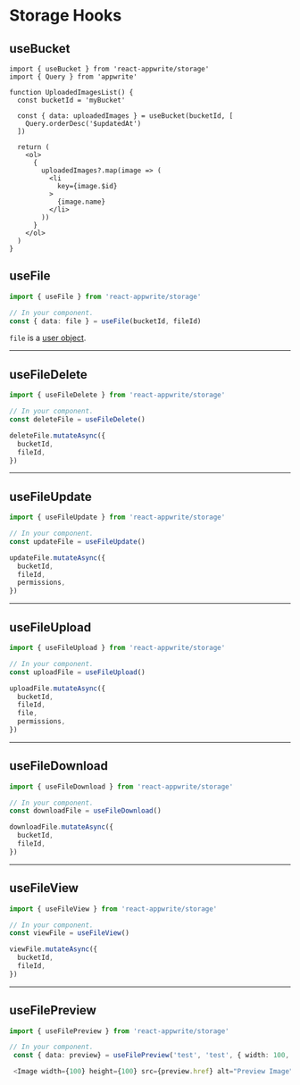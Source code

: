 # Storage Hooks

## useBucket

```tsx
import { useBucket } from 'react-appwrite/storage'
import { Query } from 'appwrite'

function UploadedImagesList() {
  const bucketId = 'myBucket'
  
  const { data: uploadedImages } = useBucket(bucketId, [
    Query.orderDesc('$updatedAt')
  ])
  
  return (
    <ol>
      {
        uploadedImages?.map(image => (
          <li
            key={image.$id}
          >
            {image.name}
          </li>
        ))
      }
    </ol>
  )
}
```

## useFile

```typescript
import { useFile } from 'react-appwrite/storage'

// In your component.
const { data: file } = useFile(bucketId, fileId)
```

`file` is a [user object](https://appwrite.io/docs/models/file).

---

## useFileDelete

```typescript
import { useFileDelete } from 'react-appwrite/storage'

// In your component.
const deleteFile = useFileDelete()

deleteFile.mutateAsync({
  bucketId,
  fileId,
})
```

---

## useFileUpdate

```typescript
import { useFileUpdate } from 'react-appwrite/storage'

// In your component.
const updateFile = useFileUpdate()

updateFile.mutateAsync({
  bucketId,
  fileId,
  permissions,
})
```

---

## useFileUpload

```typescript
import { useFileUpload } from 'react-appwrite/storage'

// In your component.
const uploadFile = useFileUpload()

uploadFile.mutateAsync({
  bucketId,
  fileId,
  file,
  permissions,
})
```

---

## useFileDownload

```typescript
import { useFileDownload } from 'react-appwrite/storage'

// In your component.
const downloadFile = useFileDownload()

downloadFile.mutateAsync({
  bucketId,
  fileId,
})
```

---

## useFileView

```typescript
import { useFileView } from 'react-appwrite/storage'

// In your component.
const viewFile = useFileView()

viewFile.mutateAsync({
  bucketId,
  fileId,
})
```

---

## useFilePreview

```typescript
import { useFilePreview } from 'react-appwrite/storage'

// In your component.
 const { data: preview} = useFilePreview('test', 'test', { width: 100, height: 100 })

 <Image width={100} height={100} src={preview.href} alt="Preview Image" />
```